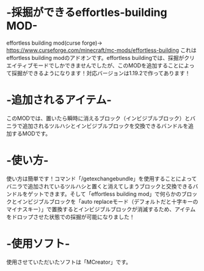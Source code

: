 # -採掘ができるeffortles-building MOD-
effortless building mod(curse forge)→
https://www.curseforge.com/minecraft/mc-mods/effortless-building
これはeffortless building modのアドオンです。effortless buildingでは、採掘がクリエイティブモードでしかできませんでしたが、このMODを追加することによって採掘ができるようになります！対応バージョンは1.19.2で作ってあります！
# -追加されるアイテム-
このMODでは、置いたら瞬時に消えるブロック（インビジブルブロック）とバニラで追加されるツルハシとインビジブルブロックを交換できるバンドルを追加するMODです。
# -使い方-
使い方は簡単です！コマンド「/getexchangebundle」を使用することによってバニラで追加されているツルハシと置くと消えてしまうブロックと交換できるバンドルをゲットできます。そして「effortless building mod」で何らかのブロックとインビジブルブロックを「auto replaceモード（デフォルトだと十字キーのマイナスキー）」で置換するとインビジブルブロックが消滅するため、アイテムをドロップさせた状態での採掘が可能になりました！
# -使用ソフト-
使用させていただいたソフトは「MCreator」です。

